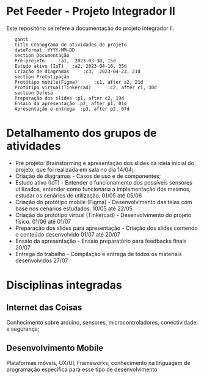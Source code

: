 # Pet Feeder - Projeto Integrador II
Este repositório se refere a documentação do projeto integrador II. 


 
 ```mermaid
    gantt
    title Cronograma de atividades do projeto
    dateFormat  YYYY-MM-DD
    section Documentação
    Pré-projeto     :a1,  2023-03-30, 15d
    Estudo ativo (IoT)   :a2, 2023-04-16, 35d
    Criação de diagramas     :c3,  2023-04-23, 21d
    section Prototipação
    Protótipo mobile(Figma)      :c1, after a2, 21d
    Protótipo virtual(Tinkercad)      :c2, after c1, 30d
    section Defesa
    Preparação dos slides :p1, after c2, 19d
    Ensaio da apresentação :p2, after p1, 01d
    Apresentação e entrega  :p3, after p2, 07d
``` 

# Detalhamento dos grupos de atividades

- Pré projeto: Brainstorming e apresentação dos slides da ideia inicial do projeto, que foi realizada em sala no dia 14/04;
- Criação de diagramas - Casos de uso e de componentes;
- Estudo ativo (IoT) - Entender o funcionamento dos possíveis sensores utilizados, entender como funcionaria a implementação dos mesmos, estudar
os cenários de utilização. 01/05 até 05/06
- Criação do protótipo mobile (Figma) - Desenvolvimento das telas com base nos cenários estudados. 10/05 até 22/05
- Criação do protótipo virtual (Tinkercad) - Desenvolvimento do projeto físico. 01/06 até 01/07
- Preparação dos slides para apresentação - Criação dos slides contendo o conteúdo desenvolvido 01/07 até 20/07
- Ensaio da apresentação - Ensaio preparatório para feedbacks finais 20/07
- Entrega do trabalho - Compilação e entrega de todos os materiais desenvolvidos 27/07

# Disciplinas integradas
## Internet das Coisas 

Conhecimento sobre arduino, sensores, microcontroladores, conectividade e segurança;

## Desenvolvimento Mobile

Plataformas móveis, UX/UI, Frameworks, conhecimento na linguagem de programação específica para esse tipo de desenvolvimento

